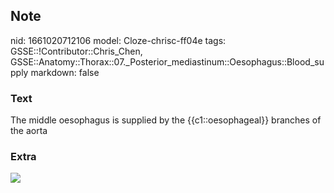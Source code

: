 ## Note
nid: 1661020712106
model: Cloze-chrisc-ff04e
tags: GSSE::!Contributor::Chris_Chen, GSSE::Anatomy::Thorax::07._Posterior_mediastinum::Oesophagus::Blood_supply
markdown: false

### Text
The middle oesophagus is supplied by the {{c1::oesophageal}} branches of the aorta

### Extra
<img src="f0225-01.jpg">
